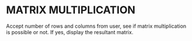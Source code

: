 # MATRIX MULTIPLICATION
Accept number of rows and columns from user, see if matrix multiplication is possible or not. If yes, display the resultant matrix. 
